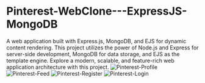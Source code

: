 # Pinterest-WebClone---ExpressJS-MongoDB
A web application built with Express.js, MongoDB, and EJS for dynamic content rendering. This project utilizes the power of Node.js and Express for server-side development, MongoDB for data storage, and EJS as the template engine. Explore a modern, scalable, and feature-rich web application architecture with this project. 
![Pinterest-Profile](https://github.com/developersajidxyz/Pinterest-WebClone---ExpressJS-MongoDB/assets/131254848/57aec895-d737-4b5d-8935-e1f6ac285a71)
![Pinterest-Feed](https://github.com/developersajidxyz/Pinterest-WebClone---ExpressJS-MongoDB/assets/131254848/a428bdeb-2a30-4e19-9bc6-0c3c0053a6e3)
![Pinterest-Register](https://github.com/developersajidxyz/Pinterest-WebClone---ExpressJS-MongoDB/assets/131254848/cfe544ba-c8be-4f7c-91cc-7f2c3fa5a138)
![Pinterest-Login](https://github.com/developersajidxyz/Pinterest-WebClone---ExpressJS-MongoDB/assets/131254848/df6288fc-d3e2-46c4-bd31-e2287fe978cb)
